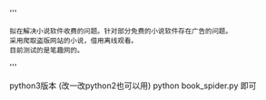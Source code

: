 '''

    拟在解决小说软件收费的问题。针对部分免费的小说软件存在广告的问题。
    采用爬取盗版网站的小说，借用离线观看。
    目前测试的是笔趣网的。

'''


python3版本	(改一改python2也可以用)
python book_spider.py	即可

